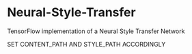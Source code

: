 # Neural-Style-Transfer
TensorFlow implementation of a Neural Style Transfer Network

SET CONTENT_PATH AND STYLE_PATH ACCORDINGLY
